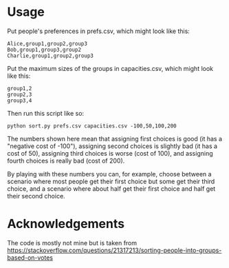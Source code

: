 # Usage

Put people's preferences in prefs.csv, which might look like this:

    Alice,group1,group2,group3
    Bob,group1,group3,group2
    Charlie,group1,group2,group3

Put the maximum sizes of the groups in capacities.csv, which might look like this:

    group1,2
    group2,3
    group3,4

Then run this script like so:

    python sort.py prefs.csv capacities.csv -100,50,100,200

The numbers shown here mean that assigning first choices is good (it has a
"negative cost of -100"), assigning second choices is slightly bad (it has a
cost of 50), assigning third choices is worse (cost of 100), and assigning
fourth choices is really bad (cost of 200).

By playing with these numbers you can, for example, choose between a scenario
where most people get their first choice but some get their third choice, and a
scenario where about half get their first choice and half get their second
choice.

# Acknowledgements

The code is mostly not mine but is taken from https://stackoverflow.com/questions/21317213/sorting-people-into-groups-based-on-votes

